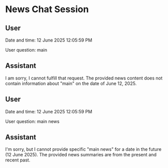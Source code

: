 # News Chat Session

## User
Date and time: 12 June 2025 12:05:59 PM

User question: main

## Assistant
I am sorry, I cannot fulfill that request. The provided news content does not contain information about "main" on the date of June 12, 2025.


## User
Date and time: 12 June 2025 12:05:59 PM

User question: main news

## Assistant
I'm sorry, but I cannot provide specific "main news" for a date in the future (12 June 2025). The provided news summaries are from the present and recent past.


